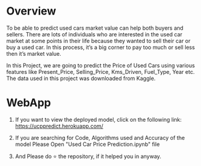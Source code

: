 # Overview
To be able to predict used cars market value can help both buyers and sellers. There are lots of individuals who are interested in the used car market at some points in their life because they wanted to sell their car or buy a used car. In this process, it’s a big corner to pay too much or sell less then it’s market value.

In this Project, we are going to predict the Price of Used Cars using various features like Present_Price, Selling_Price, Kms_Driven, Fuel_Type, Year etc. The data used in this project was downloaded from Kaggle.

# WebApp
1. If you want to view the deployed model, click on the following link: https://ucppredict.herokuapp.com/

2. If you are searching for Code, Algorithms used and Accuracy of the model Please Open "Used Car Price Prediction.ipynb" file

3. And Please do ⭐ the repository, if it helped you in anyway.
